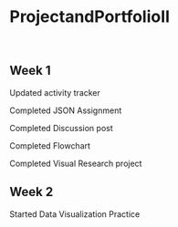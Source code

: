 # ProjectandPortfolioII
<br>


## Week 1


Updated activity tracker

Completed JSON Assignment 

Completed Discussion post

Completed Flowchart

Completed Visual Research project
<br>

## Week 2 

Started Data Visualization Practice

